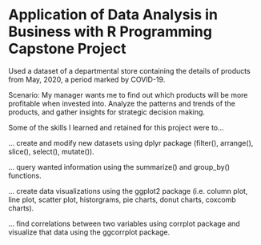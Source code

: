 # Application of Data Analysis in Business with R Programming Capstone Project

Used a dataset of a departmental store containing the details of products from May, 2020, a period marked by COVID-19.

Scenario: My manager wants me to find out which products will be more profitable when invested into.
Analyze the patterns and trends of the products, and gather insights for strategic decision making.

Some of the skills I learned and retained for this project were to...

... create and modify new datasets using dplyr package (filter(), arrange(), slice(), select(), mutate()).

... query wanted information using the summarize() and group_by() functions.

... create data visualizations using the ggplot2 package (i.e. column plot, line plot, scatter plot, historgrams, pie charts, donut charts, coxcomb charts).

... find correlations between two variables using corrplot package and visualize that data using the ggcorrplot package.
